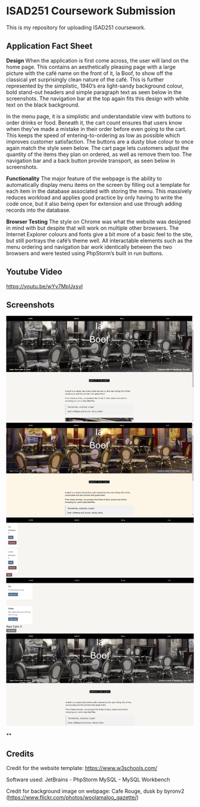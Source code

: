 # ISAD251 Coursework Submission
This is my repository for uploading ISAD251 coursework.

## Application Fact Sheet
**Design**
When the application is first come across, the user will land on the home page. This contains an aesthetically pleasing page with a large picture with the café name on the front of it, la Boof, to show off the classical yet surprisingly clean nature of the café. This is further represented by the simplistic, 1940’s era light-sandy background colour, bold stand-out headers and simple paragraph text as seen below in the screenshots. The navigation bar at the top again fits this design with white text on the black background.

In the menu page, it is a simplistic and understandable view with buttons to order drinks or food. Beneath it, the cart count ensures that users know when they’ve made a mistake in their order before even going to the cart. This keeps the speed of entering-to-ordering as low as possible which improves customer satisfaction. The buttons are a dusty blue colour to once again match the style seen below.
The cart page lets customers adjust the quantity of the items they plan on ordered, as well as remove them too. The navigation bar and a back button provide transport, as seen below in screenshots.

**Functionality**
The major feature of the webpage is the ability to automatically display menu items on the screen by filling out a template for each item in the database associated with storing the menu. This massively reduces workload and applies good practice by only having to write the code once, but it also being open for extension and use through adding records into the database.

**Browser Testing**
The style on Chrome was what the website was designed in mind with but despite that will work on multiple other browsers. The Internet Explorer colours and fonts give a bit more of a basic feel to the site, but still portrays the café’s theme well.
All interactable elements such as the menu ordering and navigation bar work identically between the two browsers and were tested using PhpStorm’s built in run buttons.


## Youtube Video
https://youtu.be/wYv7MpUxsvI

## Screenshots
![Homepage](Screenshots/Homepage.png)
![HomeInternetExplorer](Screenshots/HomeIE.png)
![Cart](Screenshots/Cart.png)
![Menu](Screenshots/Menu.png)
![HomeChrome](Screenshots/HomeChrome.png)

**

## Credits
Credit for the website template: https://www.w3schools.com/

Software used:
JetBrains - PhpStorm
MySQL - MySQL Workbench

Credit for background image on webpage: Cafe Rouge, dusk by byronv2 (https://www.flickr.com/photos/woolamaloo_gazette/)
